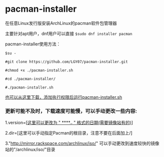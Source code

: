# pacman-installer
在任意Linux发行版安装ArchLinux的pacman软件包管理器

主要针对apt用户，dnf用户可以直接
`$sudo dnf installer pacman`

pacman-installer使用方法：

`$su -`

`#git clone https://github.com/LGY07/pacman-installer.git`

`#chmod +x ./pacman-installer.sh`

`#cd ./pacman-installer/`

`#./pacman-installer.sh`

[也可以从这里下载，添加执行权限后运行pacman-installer.sh](https://github.com/LGY07/pacman-installer/releases)

### 更新可能不及时，下载速度可能慢，可以手动更改一些内容:

1.version=[[这里可以更改为 " ****.**.** " 格式的日期(需要镜像站有的)](http://mirror.rackspace.com/archlinux/iso/latest/)]

2.dir=[这里可以手动指定Pacman的根目录，注意不要在后面加上/]

3."http://mirror.rackspace.com/archlinux/iso/" 可以手动更改到速度较快的镜像站的"/archlinux/iso/"目录
